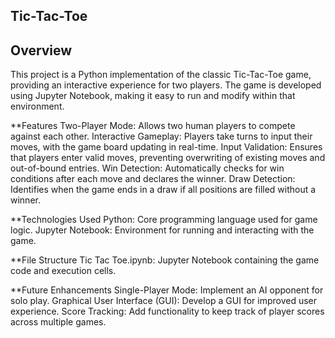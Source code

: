 ## **Tic-Tac-Toe**
## **Overview**
This project is a Python implementation of the classic Tic-Tac-Toe game, providing an interactive experience for two players. The game is developed using Jupyter Notebook, making it easy to run and modify within that environment.

**Features
Two-Player Mode: Allows two human players to compete against each other.
Interactive Gameplay: Players take turns to input their moves, with the game board updating in real-time.
Input Validation: Ensures that players enter valid moves, preventing overwriting of existing moves and out-of-bound entries.
Win Detection: Automatically checks for win conditions after each move and declares the winner.
Draw Detection: Identifies when the game ends in a draw if all positions are filled without a winner.

**Technologies Used
Python: Core programming language used for game logic.
Jupyter Notebook: Environment for running and interacting with the game.

**File Structure
Tic Tac Toe.ipynb: Jupyter Notebook containing the game code and execution cells.

**Future Enhancements
Single-Player Mode: Implement an AI opponent for solo play.
Graphical User Interface (GUI): Develop a GUI for improved user experience.
Score Tracking: Add functionality to keep track of player scores across multiple games.
